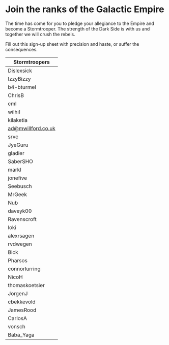 # Join the ranks of the Galactic Empire

The time has come for you to pledge your allegiance to the Empire and become a Stormtrooper. The strength of the Dark Side is with us and together we will crush the rebels.

Fill out this sign-up sheet with precision and haste, or suffer the consequences.

| Stormtroopers |
| ------------- |
| Dislexsick |
| IzzyBizzy |
| b4-bturmel |
| ChrisB |
| cml |
| wilhil |
| kilaketia |
| ad@mwillford.co.uk |
| srvc |
| JyeGuru |
| gladier |
| SaberSHO |
| markl |
| jonefive |
| Seebusch |
| MrGeek |
| Nub |
| daveyk00 |
| Ravenscroft |
| loki |
| alexrsagen |
| rvdwegen |
| Bick |
| Pharsos |
| connorlurring |
| NicoH |
| thomaskoetsier |
| JorgenJ |
| cbekkevold |
| JamesRood |
| CarlosA |
| vonsch |
| Baba_Yaga |

